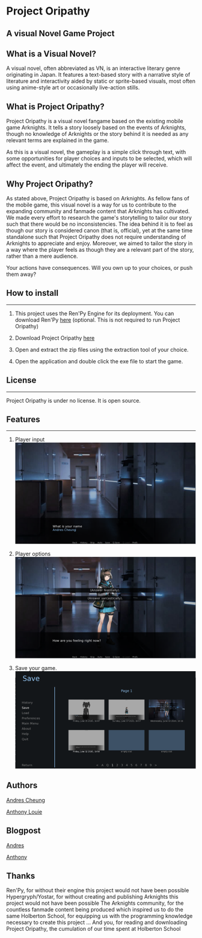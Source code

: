 # Project Oripathy
A visual Novel Game Project
---

## What is a Visual Novel?
A visual novel, often abbreviated as VN, is an interactive literary genre originating in Japan. It features a text-based story with a narrative style of literature and interactivity aided by static or sprite-based visuals, most often using anime-style art or occasionally live-action stills.

## What is Project Oripathy?
Project Oripathy is a visual novel fangame based on the existing mobile game Arknights. It tells a story loosely based on the events of Arknights, though no knowledge of Arknights or the story behind it is needed as any relevant terms are explained in the game.

As this is a visual novel, the gameplay is a simple click through text, with some opportunities for player choices and inputs to be selected, which will affect the event, and ultimately the ending the player will receive.

## Why Project Oripathy?
As stated above, Project Oripathy is based on Arknights. As fellow fans of the mobile game, this visual novel is a way for us to contribute to the expanding community and fanmade content that Arknights has cultivated. We made every effort to research the game's storytelling to tailor our story such that there would be no inconsistencies. The idea behind it is to feel as though our story is considered canon (that is, official), yet at the same time standalone such that Project Oripathy does not require understanding of Arknights to appreciate and enjoy. Moreover, we aimed to tailor the story in a way where the player feels as though they are a relevant part of the story, rather than a mere audience.

Your actions have consequences. Will you own up to your choices, or push them away?

## How to install
---
1. This project uses the Ren'Py Engine for its deployment. You can download Ren'Py [here](https://www.renpy.org/) (optional. This is not required to run Project Oripathy)

2. Download Project Oripathy [here](https://drive.google.com/drive/folders/1UOehpLIlxrk7OsFbirRcM1FGISGj-h_J?usp=sharing)

3. Open and extract the zip files using the extraction tool of your choice.

4. Open the application and double click the exe file to start the game.

## License
---
Project Oripathy is under no license. It is open source.


## Features
---
1. Player input
![Player input](https://github.com/ACholberton/Project-Oriphathy/blob/master/game/images/Player%20input%20option.png)


2. Player options
![Player options](https://github.com/ACholberton/Project-Oriphathy/blob/master/game/images/Player%20options.png)


3. Save your game.
![save the game](https://github.com/ACholberton/Project-Oriphathy/blob/master/game/images/Save%20menu.png)


## Authors
[Andres Cheung](https://www.linkedin.com/in/andres-cheung-768802146/)

[Anthony Louie](https://www.linkedin.com/in/anthony-louie-903480192/)


## Blogpost

[Andres](https://howtols.blogspot.com/2020/06/project-oriphaty-project-oriphaty-is.html)

[Anthony](https://alouievmd180.wordpress.com/2020/06/24/project-oripathy-closing-thoughts-and-the-future/)

## Thanks
Ren'Py, for without their engine this project would not have been possible
Hypergryph/Yostar, for without creating and publishing Arknights this project would not have been possible
The Arknights community, for the countless fanmade content being produced which inspired us to do the same
Holberton School, for equipping us with the programming knowledge necessary to create this project
...
And you, for reading and downloading Project Oripathy, the cumulation of our time spent at Holberton School
